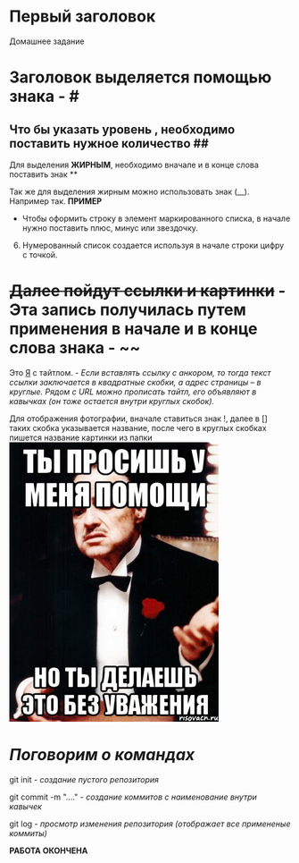 # Первый заголовок

Домашнее задание

# Заголовок выделяется помощью знака - # #

## Что бы указать уровень , необходимо поставить нужное количество ## ##

Для выделения **ЖИРНЫМ**, необходимо вначале и в конце слова поставить знак **

Так же для выделения жирным можно использовать знак (__). Например так. __ПРИМЕР__

- Чтобы оформить строку в элемент маркированного списка, в начале нужно поставить плюс, минус или звездочку.

6. Нумерованный список создается используя в начале строки цифру с точкой.

# ~~Далее пойдут ссылки и картинки~~ - **Эта запись получилась путем применения в начале и в конце слова знака - ~~**

Это [Я]( http:\\www.yandex.ru "Яндекс") с тайтлом. - *Если вставлять ссылку с анкором, то тогда текст ссылки заключается в квадратные скобки, а адрес страницы – в круглые. Рядом с URL можно прописать тайтл, его объявляют в кавычках (он тоже остается внутри круглых скобок).*

Для отображения фотографии, вначале ставиться знак !, далее в [] таких скобка указывается название, после чего в круглых скобках пишется название картинки из папки ![Так должена выглядеть стартовая страница Яндекс](foto.jpeg)

# *Поговорим о командах*

git init - *создание пустого репозитория*

git commit -m "...." - *создание коммитов с наименование внутри кавычек*

git log - *просмотр изменения репозитория (отображает все примененые коммиты)*

__РАБОТА ОКОНЧЕНА__